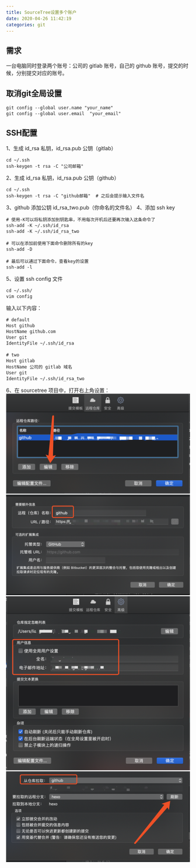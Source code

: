 ```yaml
---
title: SourceTree设置多个账户
date: 2020-04-26 11:42:19
categories: git
---
```


## 需求
一台电脑同时登录两个账号：公司的 gitlab 账号，自己的 github 账号，提交的时候，分别提交对应的账号。

## 取消git全局设置
```
git config --global user.name "your_name"
git config --global user.email  "your_email"
```

## SSH配置
1、生成 id_rsa 私钥，id_rsa.pub 公钥（gitlab）
```
cd ~/.ssh
ssh-keygen -t rsa -C "公司邮箱"
```
2、生成 id_rsa 私钥，id_rsa.pub 公钥（github）
```
cd ~/.ssh
ssh-keygen -t rsa -C "github邮箱"  # 之后会提示输入文件名
```
3、github 添加公钥 id_rsa_two.pub（你命名的文件名）
4、添加 ssh key
```
# 使用-K可以将私钥添加到钥匙串，不用每次开机后还要再次输入这条命令了
ssh-add -K ~/.ssh/id_rsa
ssh-add -K ~/.ssh/id_rsa_two

# 可以在添加前使用下面命令删除所有的key
ssh-add -D

# 最后可以通过下面命令，查看key的设置
ssh-add -l
```
5、设置 ssh config 文件
```
cd ~/.ssh/
vim config
```
输入以下内容：
```
# default
Host github
HostName github.com
User git
IdentityFile ~/.ssh/id_rsa

# two
Host gitlab
HostName 公司的 gitlab 域名
User git
IdentityFile ~/.ssh/id_rsa_two
```
6、在 sourcetree 项目中，打开右上角设置：
![打开项目设置](/images/WX20200426-121200@2x.png)
![设置新的 origin](/images/WX20200426-121304@2x.png)
![设置 username](/images/WX20200426-121341@2x.png)
![通过新的 origin 拉取/提交](/images/WX20200426-121701@2x.png)
